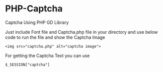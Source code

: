 # PHP-Captcha
Captcha Using PHP GD Library

Just include Font file and Captcha.php file in your directory and use below code to run the file and show the Captcha Image
````
<img src="captcha.php" alt="captcha image">
````
For getting the Captcha Text you can use
````
$_SESSION["captcha"]
````
